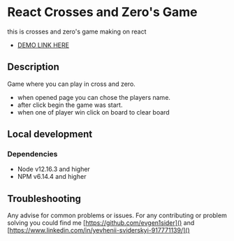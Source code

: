 # React Crosses and Zero's Game

this is crosses and zero's game making on react
- [DEMO LINK HERE](https://evgen1sider.github.io/react-cross-and-zero/)

## Description

Game where you can play in cross and zero.
* when opened page you can chose the players name.
* after click begin the game was start.
* when one of player win click on board to clear board

## Local development

### Dependencies
* Node v12.16.3 and higher
* NPM v6.14.4 and higher

## Troubleshooting

Any advise for common problems or issues.
For any contributing or problem solving you could find me [https://github.com/evgen1sider]() and [https://www.linkedin.com/in/yevhenii-sviderskyi-917771139/]()
